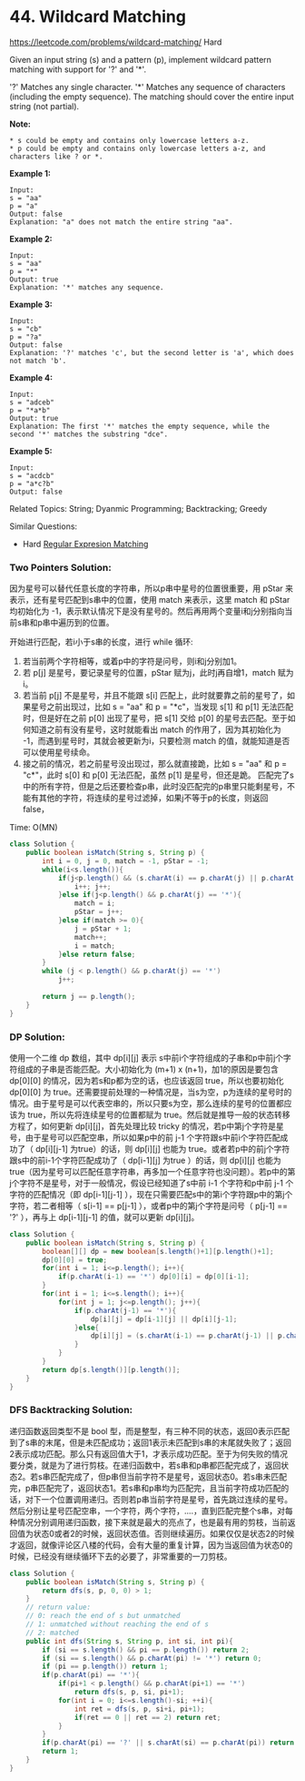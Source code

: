 # 44. Wildcard Matching
<https://leetcode.com/problems/wildcard-matching/>
Hard

Given an input string (s) and a pattern (p), implement wildcard pattern matching with support for '?' and '*'.

'?' Matches any single character.
'*' Matches any sequence of characters (including the empty sequence).
The matching should cover the entire input string (not partial).

**Note:**

    * s could be empty and contains only lowercase letters a-z.
    * p could be empty and contains only lowercase letters a-z, and characters like ? or *.

**Example 1:**

    Input:
    s = "aa"
    p = "a"
    Output: false
    Explanation: "a" does not match the entire string "aa".

**Example 2:**

    Input:
    s = "aa"
    p = "*"
    Output: true
    Explanation: '*' matches any sequence.

**Example 3:**

    Input:
    s = "cb"
    p = "?a"
    Output: false
    Explanation: '?' matches 'c', but the second letter is 'a', which does not match 'b'.

**Example 4:**

    Input:
    s = "adceb"
    p = "*a*b"
    Output: true
    Explanation: The first '*' matches the empty sequence, while the second '*' matches the substring "dce".

**Example 5:**

    Input:
    s = "acdcb"
    p = "a*c?b"
    Output: false

Related Topics: String; Dyanmic Programming; Backtracking; Greedy

Similar Questions:
* Hard [Regular Expresion Matching](https://leetcode.com/problems/regular-expression-matching/)


### Two Pointers Solution: 
因为星号可以替代任意长度的字符串，所以p串中星号的位置很重要，用 pStar 来表示，还有星号匹配到s串中的位置，使用 match 来表示，这里 match 和 pStar 均初始化为 -1，表示默认情况下是没有星号的。然后再用两个变量i和j分别指向当前s串和p串中遍历到的位置。

开始进行匹配，若i小于s串的长度，进行 while 循环:
1. 若当前两个字符相等，或着p中的字符是问号，则i和j分别加1。
2. 若 p[j] 是星号，要记录星号的位置，pStar 赋为j，此时j再自增1，match 赋为i。
3. 若当前 p[j] 不是星号，并且不能跟 s[i] 匹配上，此时就要靠之前的星号了，如果星号之前出现过，比如 s = "aa" 和 p = "*c"，当发现 s[1] 和 p[1] 无法匹配时，但是好在之前 p[0] 出现了星号，把 s[1] 交给 p[0] 的星号去匹配。至于如何知道之前有没有星号，这时就能看出 match 的作用了，因为其初始化为 -1，而遇到星号时，其就会被更新为i，只要检测 match 的值，就能知道是否可以使用星号续命。
4. 接之前的情况，若之前星号没出现过，那么就直接跪，比如 s = "aa" 和 p = "c*"，此时 s[0] 和 p[0] 无法匹配，虽然 p[1] 是星号，但还是跪。
匹配完了s中的所有字符，但是之后还要检查p串，此时没匹配完的p串里只能剩星号，不能有其他的字符，将连续的星号过滤掉，如果j不等于p的长度，则返回 false，

Time: O(MN)

```java
class Solution {
    public boolean isMatch(String s, String p) {
        int i = 0, j = 0, match = -1, pStar = -1;
        while(i<s.length()){
            if(j<p.length() && (s.charAt(i) == p.charAt(j) || p.charAt(j) == '?')){
                i++; j++;
            }else if(j<p.length() && p.charAt(j) == '*'){
                match = i;
                pStar = j++;
            }else if(match >= 0){
                j = pStar + 1;
                match++;
                i = match;
            }else return false;
        }
        while (j < p.length() && p.charAt(j) == '*')
            j++;
        
        return j == p.length();
    }
}
```


### DP Solution: 
使用一个二维 dp 数组，其中 dp[i][j] 表示 s中前i个字符组成的子串和p中前j个字符组成的子串是否能匹配。大小初始化为 (m+1) x (n+1)，加1的原因是要包含 dp[0][0] 的情况，因为若s和p都为空的话，也应该返回 true，所以也要初始化 dp[0][0] 为 true。还需要提前处理的一种情况是，当s为空，p为连续的星号时的情况。由于星号是可以代表空串的，所以只要s为空，那么连续的星号的位置都应该为 true，所以先将连续星号的位置都赋为 true。然后就是推导一般的状态转移方程了，如何更新 dp[i][j]，首先处理比较 tricky 的情况，若p中第j个字符是星号，由于星号可以匹配空串，所以如果p中的前 j-1 个字符跟s中前i个字符匹配成功了（ dp[i][j-1] 为true）的话，则 dp[i][j] 也能为 true。或者若p中的前j个字符跟s中的前i-1个字符匹配成功了（ dp[i-1][j] 为true ）的话，则 dp[i][j] 也能为 true（因为星号可以匹配任意字符串，再多加一个任意字符也没问题）。若p中的第j个字符不是星号，对于一般情况，假设已经知道了s中前 i-1 个字符和p中前 j-1 个字符的匹配情况（即 dp[i-1][j-1] ），现在只需要匹配s中的第i个字符跟p中的第j个字符，若二者相等（ s[i-1] == p[j-1] ），或者p中的第j个字符是问号（ p[j-1] == '?' ），再与上 dp[i-1][j-1] 的值，就可以更新 dp[i][j]。

```java
class Solution {
    public boolean isMatch(String s, String p) {
        boolean[][] dp = new boolean[s.length()+1][p.length()+1];
        dp[0][0] = true;
        for(int i = 1; i<=p.length(); i++){
            if(p.charAt(i-1) == '*') dp[0][i] = dp[0][i-1];
        }
        for(int i = 1; i<=s.length(); i++){
            for(int j = 1; j<=p.length(); j++){
                if(p.charAt(j-1) == '*'){
                    dp[i][j] = dp[i-1][j] || dp[i][j-1];
                }else{
                    dp[i][j] = (s.charAt(i-1) == p.charAt(j-1) || p.charAt(j-1) == '?') && dp[i-1][j-1];
                }
            }
        }
        return dp[s.length()][p.length()];
    }
}
```

### DFS Backtracking Solution: 
递归函数返回类型不是 bool 型，而是整型，有三种不同的状态，返回0表示匹配到了s串的末尾，但是未匹配成功；返回1表示未匹配到s串的末尾就失败了；返回2表示成功匹配。那么只有返回值大于1，才表示成功匹配。至于为何失败的情况要分类，就是为了进行剪枝。在递归函数中，若s串和p串都匹配完成了，返回状态2。若s串匹配完成了，但p串但当前字符不是星号，返回状态0。若s串未匹配完，p串匹配完了，返回状态1。若s串和p串均为匹配完，且当前字符成功匹配的话，对下一个位置调用递归。否则若p串当前字符是星号，首先跳过连续的星号。然后分别让星号匹配空串，一个字符，两个字符，....，直到匹配完整个s串，对每种情况分别调用递归函数，接下来就是最大的亮点了，也是最有用的剪枝，当前返回值为状态0或者2的时候，返回状态值。否则继续遍历。如果仅仅是状态2的时候才返回，就像评论区八楼的代码，会有大量的重复计算，因为当返回值为状态0的时候，已经没有继续循环下去的必要了，非常重要的一刀剪枝。

```java
class Solution {
    public boolean isMatch(String s, String p) {
        return dfs(s, p, 0, 0) > 1;
    }
    // return value:
    // 0: reach the end of s but unmatched
    // 1: unmatched without reaching the end of s
    // 2: matched
    public int dfs(String s, String p, int si, int pi){
        if (si == s.length() && pi == p.length()) return 2;
        if (si == s.length() && p.charAt(pi) != '*') return 0;
        if (pi == p.length()) return 1;
        if(p.charAt(pi) == '*'){
            if(pi+1 < p.length() && p.charAt(pi+1) == '*')
                return dfs(s, p, si, pi+1);
            for(int i = 0; i<=s.length()-si; ++i){
                int ret = dfs(s, p, si+i, pi+1);
                if(ret == 0 || ret == 2) return ret;
            }
        }
        if(p.charAt(pi) == '?' || s.charAt(si) == p.charAt(pi)) return dfs(s, p, si+1, pi+1);
        return 1;
    }
}
```